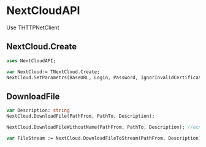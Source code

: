 # NextCloudAPI
Use THTTPNetClient

## NextCloud.Create
```Pascal
uses NextCloudAPI;

var NextCloud:= TNextCloud.Create;
NextCloud.SetParametrs(BaseURL, Login, Password, IgnorInvalidCertificate);
```

## DownloadFile
```Pascal
var Description: string 
NextCloud.DownloadFile(PathFrom, PathTo, Description);

NextCloud.DownloadFileWithoutName(PathFrom, PathTo, Description); //если нужно указать имя файла вручную

var FileStream := NextCloud.DownloadFileToStream(PathFrom, Description);
```
